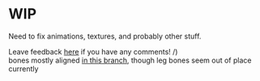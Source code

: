 # WIP
Need to fix animations, textures, and probably other stuff.

Leave feedback [here](https://gist.github.com/g-l-i-t-c-h-o-r-s-e/5590148123825db0205a1ff0d0428f0e) if you have any comments! /) <br>
bones mostly aligned [in this branch](https://github.com/g-l-i-t-c-h-o-r-s-e/RKModel.pde/tree/bone-alignment), though leg bones seem out of place currently
